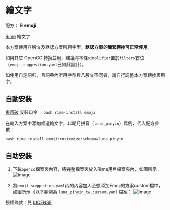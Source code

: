 # 繪文字

配方： ℞ **emoji**

[Rime](https://rime.im) 繪文字

本方案使用八股文及默認方案所用字型，**默認方案的簡繁轉換可正常使用**。

如與其它 OpenCC 轉換並用，建議將本條`simplifier`置於`filters`首位（`emoji_suggestion.yaml`已如此設計）。

如使用自定詞典，且詞典內所用字型與八股文不同者，請自行調整本方案轉換表用字。

## 自動安裝

[東風破](https://github.com/rime/plum) 安裝口令： `bash rime-install emoji`

在輸入方案中添加候選繪文字，以朙月拼音（`luna_pinyin`）爲例，代入配方參數：

`bash rime-install emoji:customize:schema=luna_pinyin`

## 自助安裝

1. 下載`opencc`檔案夾內容，將完整檔案夾放入Rime用戶檔案夾內，如圖所示：
![image](https://github.com/jsdryan/rime-emoji/assets/34669056/ac5167a1-8a2a-4082-9470-395e1c32f46a)

2. 將`emoji_suggestion.yaml`內的內容加入至想添加Emoji的方案custom檔中，如圖所示（以下範例為 `luna_pinyin_tw.custom.yaml` 檔案：
![image](https://github.com/jsdryan/rime-emoji/assets/34669056/487059e7-de2b-45f1-b85c-19c52a880009)

授權條款：見 [LICENSE](LICENSE)
